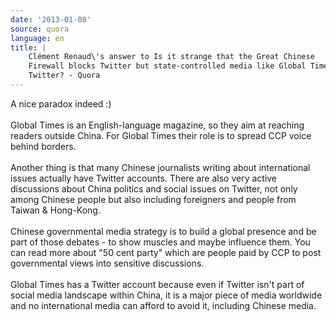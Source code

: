```yaml
---
date: '2013-01-08'
source: quora
language: en
title: |
    Clément Renaud\'s answer to Is it strange that the Great Chinese
    Firewall blocks Twitter but state-controlled media like Global Times use
    Twitter? - Quora
---
```


A nice paradox indeed :)\
\
Global Times is an English-language magazine, so they aim at reaching
readers outside China. For Global Times their role is to spread CCP
voice behind borders.\
\
Another thing is that many Chinese journalists writing about
international issues actually have Twitter accounts. There are also very
active discussions about China politics and social issues on Twitter,
not only among Chinese people but also including foreigners and people
from Taiwan & Hong-Kong.\
\
Chinese governmental media strategy is to build a global presence and be
part of those debates - to show muscles and maybe influence them. You
can read more about \"50 cent party\" which are people paid by CCP to
post governmental views into sensitive discussions.\
\
Global Times has a Twitter account because even if Twitter isn\'t part
of social media landscape within China, it is a major piece of media
worldwide and no international media can afford to avoid it, including
Chinese media.
